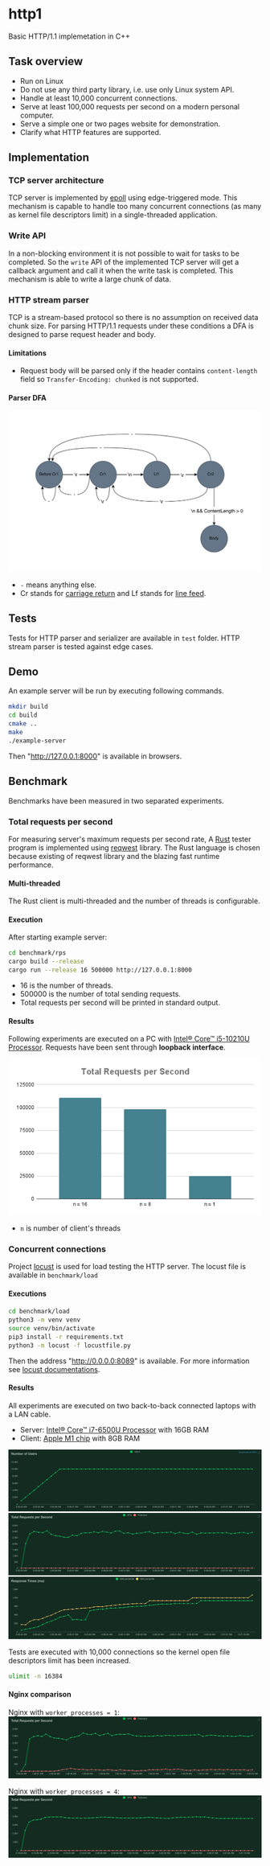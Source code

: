 # http1

Basic HTTP/1.1 implemetation in C++

## Task overview

- Run on Linux
- Do not use any third party library, i.e. use only Linux system API.
- Handle at least 10,000 concurrent connections.
- Serve at least 100,000 requests per second on a modern personal computer.
- Serve a simple one or two pages website for demonstration.
- Clarify what HTTP features are supported.

## Implementation

### TCP server architecture

TCP server is implemented by [epoll](https://man7.org/linux/man-pages/man7/epoll.7.html) using edge-triggered mode. This mechanism is capable to handle too many concurrent connections (as many as kernel file descriptors limit) in a single-threaded application.

### Write API
In a non-blocking environment it is not possible to wait for tasks to be completed. So the `write` API of the implemented TCP server will get a callback argument and call it when the write task is completed. This mechanism is able to write a large chunk of data.

### HTTP stream parser

TCP is a stream-based protocol so there is no assumption on received data chunk size. For parsing HTTP/1.1 requests under these conditions a DFA is designed to parse request header and body.

#### Limitations
* Request body will be parsed only if the header contains `content-length` field so `Transfer-Encoding: chunked` is not supported.

#### Parser DFA
![dfa](docs/images/http_parser_dfa.jpg)

* `-` means anything else.
* Cr stands for [carriage return](https://en.wikipedia.org/wiki/Carriage_return) and Lf stands for [line feed](https://en.wikipedia.org/wiki/Line_feed).

## Tests

Tests for HTTP parser and serializer are available in `test` folder. HTTP stream parser is tested against edge cases.

## Demo
An example server will be run by executing following commands.
```bash
mkdir build
cd build
cmake ..
make
./example-server
```
Then "http://127.0.0.1:8000" is available in browsers.

## Benchmark
Benchmarks have been measured in two separated experiments.

### Total requests per second
For measuring server's maximum requests per second rate, A [Rust](https://www.rust-lang.org/) tester program is implemented using [reqwest](https://github.com/seanmonstar/reqwest) library. The Rust language is chosen because existing of reqwest library and the blazing fast runtime performance.

#### Multi-threaded
The Rust client is multi-threaded and the number of threads is configurable.

#### Execution
After starting example server:
```bash
cd benchmark/rps
cargo build --release
cargo run --release 16 500000 http://127.0.0.1:8000
```
* 16 is the number of threads.
* 500000 is the number of total sending requests.
* Total requests per second will be printed in standard output.

#### Results

Following experiments are executed on a PC with [Intel® Core™ i5-10210U Processor](https://ark.intel.com/content/www/us/en/ark/products/195436/intel-core-i510210u-processor-6m-cache-up-to-4-20-ghz.html). Requests have been sent through **loopback interface**.

![rps](docs/images/rps_chart.png)
* `n` is number of client's threads

### Concurrent connections
Project [locust](https://locust.io/) is used for load testing the HTTP server. The locust file is available in `benchmark/load`

#### Executions
```bash
cd benchmark/load
python3 -m venv venv
source venv/bin/activate
pip3 install -r requirements.txt
python3 -m locust -f locustfile.py
```
Then the address "http://0.0.0.0:8089" is available. For more information see [locust documentations](https://docs.locust.io/en/stable/). 

#### Results

All experiments are executed on two back-to-back connected laptops with a LAN cable.

* Server: [Intel® Core™ i7-6500U Processor](https://www.intel.com/content/www/us/en/products/sku/88194/intel-core-i76500u-processor-4m-cache-up-to-3-10-ghz/specifications.html) with 16GB RAM
* Client: [Apple M1 chip](https://support.apple.com/kb/SP824?locale=en_US) with 8GB RAM

![users](docs/images/users10000.png)
![rps](docs/images/rps10000.png)
![response time](docs/images/rt10000.png)

Tests are executed with 10,000 connections so the kernel open file descriptors limit has been increased.
```bash
ulimit -n 16384
```

#### Nginx comparison
Nginx with `worker_processes = 1`:
![nginx1](docs/images/nginx1_rps.png)

Nginx with `worker_processes = 4`:
![nginx4](docs/images/nginx4_rps.png)
